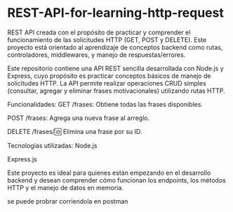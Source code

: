 # REST-API-for-learning-http-request
REST API creada con el propósito de practicar y comprender el funcionamiento de las solicitudes HTTP (GET, POST  y DELETE). Este proyecto está orientado al aprendizaje de conceptos backend como rutas, controladores, middlewares, y manejo de respuestas/errores.

Este repositorio contiene una API REST sencilla desarrollada con Node.js y Express, cuyo propósito es practicar conceptos básicos de manejo de solicitudes HTTP. La API permite realizar operaciones CRUD simples (consultar, agregar y eliminar frases motivacionales) utilizando rutas HTTP.

Funcionalidades:
GET /frases: Obtiene todas las frases disponibles.

POST /frases: Agrega una nueva frase al arreglo.

DELETE /frases/:id: Elimina una frase por su ID.

Tecnologías utilizadas:
Node.js

Express.js

Este proyecto es ideal para quienes están empezando en el desarrollo backend y desean comprender cómo funcionan los endpoints, los métodos HTTP y el manejo de datos en memoria.

se puede probrar corriendola en postman 
